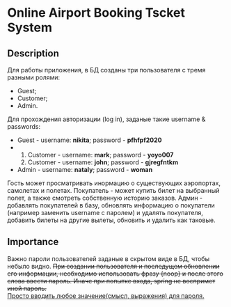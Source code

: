 # Online Airport Booking Tscket System

## Description
Для работы приложения, в БД созданы три пользователя с тремя разными ролями: 
<ul>
    <li>
        Guest;
    </li>
    <li>
        Customer;
    </li>
    <li>
        Admin.
    </li>
</ul>
Для прохождения авторизации (log in), заданые такие username & passwords:
<ul>
    <li>Guest - username: <b>nikita</b>; password - <b>pfhfpf2020</b></li>
    <li>
        <ol>
                <li>Customer - username: <b>mark</b>; password - <b>yoyo007</b></li>
                <li>Customer - username: <b>john</b>; password - <b>gjregfntkm</b></li>
        </ol>
    </li>
    <li>Admin - username: <b>nataly</b>; password - <b>woman</b></li>
</ul>
Гость может просматривать инормацию о существующих аэропортах, самолетах и полетах. Покупатель - может купить билет на выбранный полет, а также смотреть собственную историю заказов. Админ - добавлять покупателей в базу, обновлять информацию о покупатели (например заменить username с паролем) и удалять покупателя, добавить билеты на другие вылеты, обновить и удалить как таковые.

## Importance

Важно пароли пользователей заданые в скрытом виде в БД, чтобы небыло видно. 
<strike>
При создании пользователя и последущем обновлении его информации, необходимо использовать фразу {noop} и после этого слова ввести пароль. Иначе при попытке входа, spring не воспримет иной пароль.
</strike>
<br>
<u>Просто вводить любое значение(смысл, выражения) для пароля.</u>